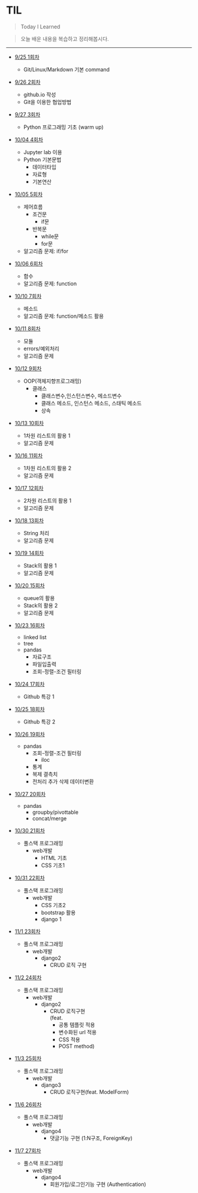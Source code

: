 # TIL

> Today I Learned

> 오늘 배운 내용을 복습하고 정리해봅시다.

---
- [9/25 1회차](./Review/001_230925.md) 
    - Git/Linux/Markdown 기본 command
- [9/26 2회차](./Review/002_230926.md)
    - github.io 작성
    - Git을 이용한 협업방법
- [9/27 3회차](./Review/003_230927.md)
    - Python 프로그래밍 기초 (warm up)
- [10/04 4회차](./Review/004_231004.md)
    - Jupyter lab 이용
    - Python 기본문법
        - 데이터타입
        - 자료형
        - 기본연산
- [10/05 5회차](./Review/005_231005.md)
    - 제어흐름
        - 조건문
            - if문
        - 반복문
            - while문
            - for문
    - 알고리즘 문제: if/for
- [10/06 6회차](./Review/006_231006.md)
    - 함수
    - 알고리즘 문제: function
- [10/10 7회차](./Review/007_231010.md)
    - 메소드
    - 알고리즘 문제: function/메소드 활용
- [10/11 8회차](./Review/008_231011.md)
    - 모듈
    - errors/예외처리
    - 알고리즘 문제
- [10/12 9회차](./Review/009_231012.md)
    - OOP(객체지향프로그래밍)
        - 클래스
            - 클래스변수,인스턴스변수, 메소드변수
            - 클래스 메소드, 인스턴스 메소드, 스태틱 메소드
            - 상속
- [10/13 10회차](./Review/010_231013.md)
    - 1차원 리스트의 활용 1
    - 알고리즘 문제
- [10/16 11회차](./Review/011_231016.md)
    - 1차원 리스트의 활용 2
    - 알고리즘 문제
- [10/17 12회차](./Review/012_231017.md)
    - 2차원 리스트의 활용 1
    - 알고리즘 문제
- [10/18 13회차](./Review/013_231018.md)
    - String 처리
    - 알고리즘 문제
- [10/19 14회차](./Review/014_231019.md)
    - Stack의 활용 1
    - 알고리즘 문제
- [10/20 15회차](./Review/015_231020.md)
    - queue의 활용
    - Stack의 활용 2
    - 알고리즘 문제
- [10/23 16회차](./Review/016_231023.md)
    - linked list
    - tree
    - pandas
        - 자료구조
        - 파일입출력
        - 조회-정렬-조건 필터링

- [10/24 17회차](./Review/017_231024.md)
    - Github 특강 1
- [10/25 18회차](./Review/018_231025.md)
    - Github 특강 2
- [10/26 19회차](./Review/019_231026.md)
    - pandas
        - 조회-정렬-조건 필터링
            - iloc
        - 통계
        - 복제 결측치
        - 전처리 추가 삭제 데이터변환
- [10/27 20회차](./Review/020_231027.md)
    - pandas
        - groupby/pivottable
        - concat/merge
- [10/30 21회차](./Review/021_231030.md)
    - 풀스택 프로그래밍
        - web개발
            - HTML 기초
            - CSS 기초1
- [10/31 22회차](./Review/022_231031.md)
    - 풀스택 프로그래밍
        - web개발
            - CSS 기초2
            - bootstrap 활용
            - django 1
- [11/1 23회차](./Review/023_231101.md)
    - 풀스택 프로그래밍
        - web개발
            - django2
                - CRUD 로직 구현
- [11/2 24회차](./Review/024_231102.md)
    - 풀스택 프로그래밍
        - web개발
            - django2
                - CRUD 로직구현    
                (feat. 
                    - 공통 템플릿 적용
                    - 변수화된 url 적용
                    - CSS 적용
                    - POST method)
- [11/3 25회차](./Review/025_231103.md)
    - 풀스택 프로그래밍
        - web개발
            - django3
                - CRUD 로직구현(feat. ModelForm)
- [11/6 26회차](./Review/026_231106.md)
    - 풀스택 프로그래밍
        - web개발
            - django4
                - 댓글기능 구현 (1:N구조, ForeignKey)
- [11/7 27회차](./Review/027_231107.md)
    - 풀스택 프로그래밍
        - web개발
            - django4
                - 회원가입/로그인기능 구현 (Authentication)

